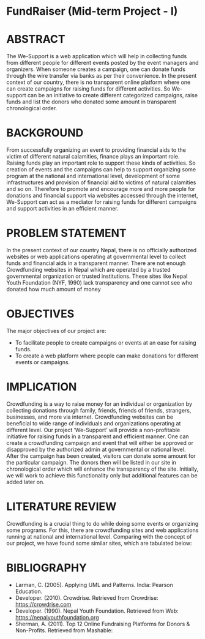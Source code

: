 # FundRaiser (Mid-term Project - I)

# ABSTRACT
The We-Support is a web application which will help in collecting funds from different people for different events posted by the event managers and organizers. When someone creates a campaign, one can donate funds through the wire transfer via banks as per their convenience. In the present context of our country, there is no transparent online platform where one can create campaigns for raising funds for different activities. So We-support can be an initiative to create different categorized campaigns, raise funds and list the donors who donated some amount in transparent chronological order. 

# BACKGROUND 
From successfully organizing an event to providing financial aids to the victim of different natural calamities, finance plays an important role. Raising funds play an important role to support these kinds of activities. So creation of events and the campaigns can help to support organizing some program at the national and international level, development of some infrastructures and provision of financial aid to victims of natural calamities and so on. Therefore to promote and encourage more and more people for donations and financial support via websites accessed through the internet, We-Support can act as a mediator for raising funds for different campaigns and support activities in an efficient manner.

# PROBLEM STATEMENT
In the present context of our country Nepal, there is no officially authorized websites or web applications operating at governmental level to collect funds and financial aids in a transparent manner. There are not enough Crowdfunding websites in Nepal which are operated by a trusted governmental organization or trusted institutions. These sites like Nepal Youth Foundation (NYF, 1990) lack transparency and one cannot see who donated how much amount of money

# OBJECTIVES
The major objectives of our project are:
- To facilitate people to create campaigns or events at an ease for raising funds.
- To create a web platform where people can make donations for different events or campaigns.

# IMPLICATION
Crowdfunding is a way to raise money for an individual or organization by collecting donations through family, friends, friends of friends, strangers, businesses, and more via internet. Crowdfunding websites can be beneficial to wide range of individuals and organizations operating at different level. Our project ‘We-Support’ will provide a non-profitable initiative for raising funds in a transparent and efficient manner. One can create a crowdfunding campaign and event that will either be approved or disapproved by the authorized admin at governmental or national level. After the campaign has been created, visitors can donate some amount for the particular campaign. The donors then will be listed in our site in chronological order which will enhance the transparency of the site. Initially, we will work to achieve this functionality only but additional features can be added later on.

# LITERATURE REVIEW
Crowdfunding is a crucial thing to do while doing some events or organizing some programs. For this, there are crowdfunding sites and web applications running at national and international level. Comparing with the concept of our project, we have found some similar sites, which are tabulated below:

# BIBLIOGRAPHY
- Larman, C. (2005). Applying UML and Patterns. India: Pearson Education.
- Developer. (2010). Crowdrise. Retrieved from Crowdrise: https://crowdrise.com 
- Developer. (1990). Nepal Youth Foundation. Retrieved from Web: https://nepalyouthfoundation.org 
- Sherman, A. (2011). Top 12 Online Fundraising Platforms for Donors & Non-Profits. Retrieved from Mashable: